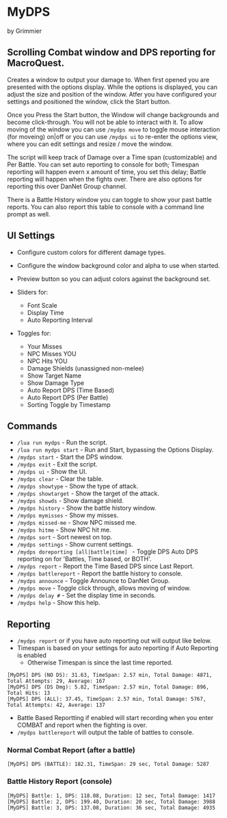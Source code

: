 # MyDPS

by Grimmier

## Scrolling Combat window and DPS reporting for MacroQuest.

Creates a window to output your damage to. When first opened you are presented with the options display. While the options is displayed, you can adjust the size and position of the window. Atfer you have configured your settings and positioned the window, click the Start button.

Once you Press the Start button, the Window will change backgrounds and become click-through. You will not be able to interact with it. To allow moving of the window you can use ```/mydps move``` to toggle mouse interaction (for moveing) on|off or you can use ```/mydps ui``` to re-enter the options view, where you can edit settings and resize / move the window. 

The script will keep track of Damage over a Time span (customizable) and Per Battle. You can set auto reporting to console for both; Timespan reporting will happen evern x amount of time, you set this delay; Battle reporting will happen when the fights over. There are also options for reporting this over DanNet Group channel. 

There is a Battle History window you can toggle to show your past battle reports. You can also report this table to console with a command line prompt as well. 

## UI Settings

* Configure custom colors for different damage types.
* Configure the window background color and alpha to use when started.
* Preview button so you can adjust colors against the background set.


* Sliders for:
  * Font Scale
  * Display Time
  * Auto Reporting Interval


* Toggles for: 
  * Your Misses
  * NPC Misses YOU
  * NPC Hits YOU
  * Damage Shields (unassigned non-melee)
  * Show Target Name
  * Show Damage Type
  * Auto Report DPS (Time Based)
  * Auto Report DPS (Per Battle)
  * Sorting Toggle by Timestamp

## Commands

* ```/lua run mydps``` - Run the script.
* ```/lua run mydps start``` - Run and Start, bypassing the Options Display.
* ```/mydps start``` - Start the DPS window.
* ```/mydps exit``` - Exit the script.
* ```/mydps ui``` - Show the UI.
* ```/mydps clear``` - Clear the table.
* ```/mydps showtype``` - Show the type of attack.
* ```/mydps showtarget``` - Show the target of the attack.
* ```/mydps showds``` - Show damage shield.
* ```/mydps history``` - Show the battle history window.
* ```/mydps mymisses``` - Show my misses.
* ```/mydps missed-me``` - Show NPC missed me.
* ```/mydps hitme``` - Show NPC hit me.
* ```/mydps sort``` - Sort newest on top.
* ```/mydps settings``` - Show current settings.
* ```/mydps doreporting [all|battle|time] ``` - Toggle DPS Auto DPS reporting on for 'Battles, Time based, or BOTH'.
* ```/mydps report``` - Report the Time Based DPS since Last Report.
* ```/mydps battlereport``` - Report the battle history to console.
* ```/mydps announce``` - Toggle Announce to DanNet Group.
* ```/mydps move``` - Toggle click through, allows moving of window.
* ```/mydps delay #``` - Set the display time in seconds.
* ```/mydps help``` - Show this help.

## Reporting

* ```/mydps report``` or if you have auto reporting out will output like below.
* Timespan is based on your settings for auto reporting if Auto Reporting is enabled
  * Otherwise Timespan is since the last time reported.

```
[MyDPS] DPS (NO DS): 31.63, TimeSpan: 2.57 min, Total Damage: 4871, Total Attempts: 29, Average: 167
[MyDPS] DPS (DS Dmg): 5.82, TimeSpan: 2.57 min, Total Damage: 896, Total Hits: 13
[MyDPS] DPS (ALL): 37.45, TimeSpan: 2.57 min, Total Damage: 5767, Total Attempts: 42, Average: 137
```

* Battle Based Reportting if enabled will start recording when you enter COMBAT and report when the fighting is over.
* ```/mydps battlereport``` will output the table of battles to console.

### Normal Combat Report (after a battle)
```[MyDPS] DPS (BATTLE): 182.31, TimeSpan: 29 sec, Total Damage: 5287```

### Battle History Report (console)
```
[MyDPS] Battle: 1, DPS: 118.08, Duration: 12 sec, Total Damage: 1417
[MyDPS] Battle: 2, DPS: 199.40, Duration: 20 sec, Total Damage: 3988
[MyDPS] Battle: 3, DPS: 137.08, Duration: 36 sec, Total Damage: 4935
```